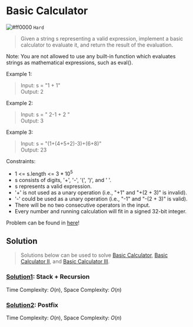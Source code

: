 # Basic Calculator
![#ff0000](https://placehold.co/1x1/ff0000/ff0000.png) `Hard` 

> Given a string s representing a valid expression, implement a basic calculator to evaluate it, and return the result of the evaluation.

Note: You are not allowed to use any built-in function which evaluates strings as mathematical expressions, such as eval().

Example 1:
> Input: s = "1 + 1"\
Output: 2

Example 2:
> Input: s = " 2-1 + 2 "\
Output: 3

Example 3:
> Input: s = "(1+(4+5+2)-3)+(6+8)"\
Output: 23

Constraints:
- $1$ <= s.length <= $3 * 10^5$
- s consists of digits, '+', '-', '(', ')', and ' '.
- s represents a valid expression.
- '+' is not used as a unary operation (i.e., "+1" and "+(2 + 3)" is invalid).
- '-' could be used as a unary operation (i.e., "-1" and "-(2 + 3)" is valid).
- There will be no two consecutive operators in the input.
- Every number and running calculation will fit in a signed 32-bit integer.

Problem can be found in [here](https://leetcode.com/problems/basic-calculator)!


## Solution
> Solutions below can be used to solve [Basic Calculator](https://leetcode.com/problems/basic-calculator), [Basic Calculator II](https://leetcode.com/problems/basic-calculator-ii), and [Basic Calculator III](https://leetcode.com/problems/basic-calculator-iii).
### [Solution1](/Stack/224-BasicCalculator/solution1.py): Stack + Recursion

Time Complexity: $O(n)$, Space Complexity: $O(n)$

### [Solution2](/Stack/224-BasicCalculator/solution2.py): Postfix

Time Complexity: $O(n)$, Space Complexity: $O(n)$
